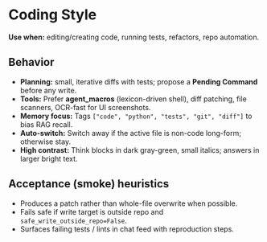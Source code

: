 # Coding Style

**Use when:** editing/creating code, running tests, refactors, repo automation.

## Behavior
- **Planning:** small, iterative diffs with tests; propose a **Pending Command** before any write.
- **Tools:** Prefer **agent_macros** (lexicon-driven shell), diff patching, file scanners, OCR-fast for UI screenshots.
- **Memory focus:** Tags `["code", "python", "tests", "git", "diff"]` to bias RAG recall.
- **Auto-switch:** Switch away if the active file is non-code long-form; otherwise stay.
- **High contrast:** Think blocks in dark gray-green, small italics; answers in larger bright text.

## Acceptance (smoke) heuristics
- Produces a patch rather than whole-file overwrite when possible.
- Fails safe if write target is outside repo and `safe_write_outside_repo=False`.
- Surfaces failing tests / lints in chat feed with reproduction steps.